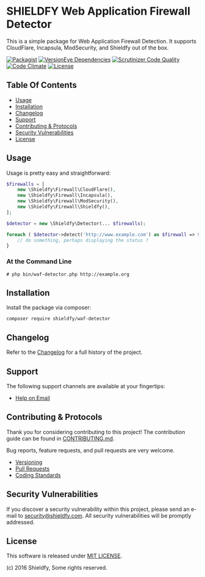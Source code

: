 # SHIELDFY Web Application Firewall Detector

This is a simple package for Web Application Firewall Detection. It supports CloudFlare, Incapsula, ModSecurity, and Shieldfy out of the box. 

[![Packagist](https://img.shields.io/packagist/v/shieldfy/waf-detector.svg?label=Packagist&style=flat-square)](https://packagist.org/packages/shieldfy/waf-detector)
[![VersionEye Dependencies](https://img.shields.io/versioneye/d/php/shieldfy:waf-detector.svg?label=Dependencies&style=flat-square)](https://www.versioneye.com/php/shieldfy:waf-detector/)
[![Scrutinizer Code Quality](https://img.shields.io/scrutinizer/g/shieldfy/waf-detector.svg?label=Scrutinizer&style=flat-square)](https://scrutinizer-ci.com/g/shieldfy/waf-detector/)
[![Code Climate](https://img.shields.io/codeclimate/github/shieldfy/waf-detector.svg?label=CodeClimate&style=flat-square)](https://codeclimate.com/github/shieldfy/waf-detector)
[![License](https://img.shields.io/packagist/l/shieldfy/waf-detector.svg?label=License&style=flat-square)](https://github.com/shieldfy/waf-detector/blob/develop/LICENSE)


## Table Of Contents

- [Usage](#usage)
- [Installation](#installation)
- [Changelog](#changelog)
- [Support](#support)
- [Contributing & Protocols](#contributing--protocols)
- [Security Vulnerabilities](#security-vulnerabilities)
- [License](#license)


## Usage

Usage is pretty easy and straightforward:

```php
$firewalls = [
    new \Shieldfy\Firewall\CloudFlare(),
    new \Shieldfy\Firewall\Incapsula(),
    new \Shieldfy\Firewall\ModSecurity(),
    new \Shieldfy\Firewall\Shieldfy(),
];

$detector = new \Shieldfy\Detector(... $firewalls);

foreach ( $detector->detect('http://www.example.com') as $firewall => $status ) {
    // do something, perhaps displaying the status ?
}
```

### At the Command Line

```
# php bin/waf-detector.php http://example.org
```


## Installation

Install the package via composer:
```shell
composer require shieldfy/waf-detector
```


## Changelog

Refer to the [Changelog](CHANGELOG.md) for a full history of the project.


## Support

The following support channels are available at your fingertips:

- [Help on Email](mailto:team@shieldfy.com)


## Contributing & Protocols

Thank you for considering contributing to this project! The contribution guide can be found in [CONTRIBUTING.md](CONTRIBUTING.md).

Bug reports, feature requests, and pull requests are very welcome.

- [Versioning](CONTRIBUTING.md#versioning)
- [Pull Requests](CONTRIBUTING.md#pull-requests)
- [Coding Standards](CONTRIBUTING.md#coding-standards)


## Security Vulnerabilities

If you discover a security vulnerability within this project, please send an e-mail to [security@shieldfy.com](security@shieldfy.com). All security vulnerabilities will be promptly addressed.


## License

This software is released under [MIT LICENSE](LICENSE).

(c) 2016 Shieldfy, Some rights reserved.
